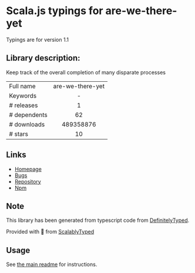 
# Scala.js typings for are-we-there-yet

Typings are for version 1.1

## Library description:
Keep track of the overall completion of many disparate processes

|                    |                 |
| ------------------ | :-------------: |
| Full name          | are-we-there-yet |
| Keywords           | - |
| # releases         | 1 |
| # dependents       | 62 |
| # downloads        | 489358876 |
| # stars            | 10 |

## Links
- [Homepage](https://github.com/iarna/are-we-there-yet)
- [Bugs](https://github.com/iarna/are-we-there-yet/issues)
- [Repository](https://github.com/iarna/are-we-there-yet)
- [Npm](https://www.npmjs.com/package/are-we-there-yet)
    


## Note
This library has been generated from typescript code from [DefinitelyTyped](https://definitelytyped.org).

Provided with :purple_heart: from [ScalablyTyped](https://github.com/oyvindberg/ScalablyTyped)

## Usage
See [the main readme](../../readme.md) for instructions.


